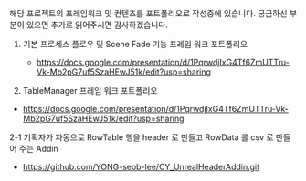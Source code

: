 해당 프로젝트의 프레임워크 및 컨텐츠를 포트폴리오로 작성중에 있습니다. 궁금하신 부분이 있으면 추가로 읽어주시면 감사하겠습니다.

1. 기본 프로세스 플로우 및 Scene Fade 기능 프레임 워크 포트폴리오
   - https://docs.google.com/presentation/d/1PqrwdjIxG4Tf6ZmUTTru-Vk-Mb2pG7uf5SzaHEwJ51k/edit?usp=sharing
    
2. TableManager 프레임 워크 포트폴리오
  - https://docs.google.com/presentation/d/1PqrwdjIxG4Tf6ZmUTTru-Vk-Mb2pG7uf5SzaHEwJ51k/edit?usp=sharing
   
2-1 기획자가 자동으로 RowTable 행을 header 로 만들고 RowData 를 csv 로 만들어 주는 Addin
  - https://github.com/YONG-seob-lee/CY_UnrealHeaderAddin.git
